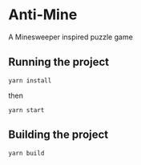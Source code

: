 # Anti-Mine
A Minesweeper inspired puzzle game

## Running the project
`yarn install`

then

`yarn start`

## Building the project
`yarn build`
